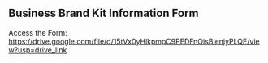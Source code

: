 ## Business Brand Kit Information Form

Access the Form: https://drive.google.com/file/d/15tVx0yHlkpmpC9PEDFnOisBienjyPLQE/view?usp=drive_link


